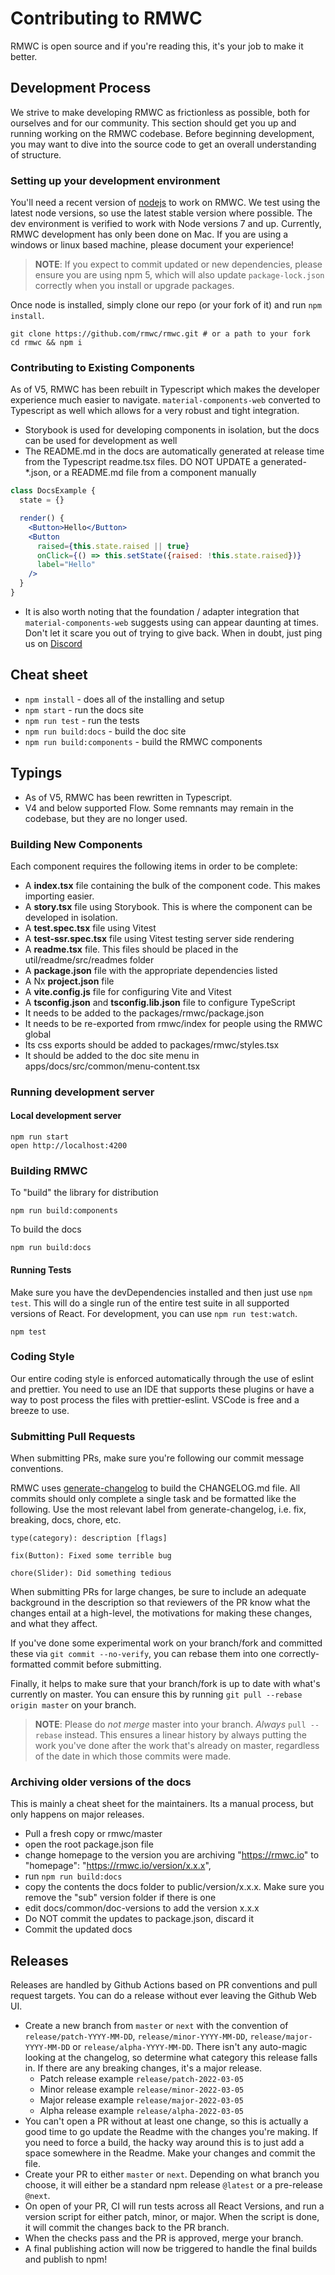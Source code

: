 # Contributing to RMWC

RMWC is open source and if you're reading this, it's your job to make it better.

## Development Process

We strive to make developing RMWC as frictionless as possible, both for ourselves and for our community. This section should get you up and running working on the RMWC codebase. Before beginning development, you may want to dive into the source code to get an overall understanding of structure.

### Setting up your development environment

You'll need a recent version of [nodejs](https://nodejs.org/en/) to work on RMWC. We test using the latest node versions, so use the latest stable version where possible. The dev environment is verified to work with Node versions 7 and up. Currently, RMWC development has only been done on Mac. If you are using a windows or linux based machine, please document your experience!

> **NOTE**: If you expect to commit updated or new dependencies, please ensure you are using npm 5, which will
> also update `package-lock.json` correctly when you install or upgrade packages.

Once node is installed, simply clone our repo (or your fork of it) and run `npm install`.

```
git clone https://github.com/rmwc/rmwc.git # or a path to your fork
cd rmwc && npm i
```

### Contributing to Existing Components

As of V5, RMWC has been rebuilt in Typescript which makes the developer experience much easier to navigate. `material-components-web` converted to Typescript as well which allows for a very robust and tight integration.

- Storybook is used for developing components in isolation, but the docs can be used for development as well
- The README.md in the docs are automatically generated at release time from the Typescript readme.tsx files. DO NOT UPDATE a generated-\*.json, or a README.md file from a component manually

```jsx
class DocsExample {
  state = {}

  render() {
    <Button>Hello</Button>
    <Button
      raised={this.state.raised || true}
      onClick={() => this.setState({raised: !this.state.raised})}
      label="Hello"
    />
  }
}
```

- It is also worth noting that the foundation / adapter integration that `material-components-web` suggests using can appear daunting at times. Don't let it scare you out of trying to give back. When in doubt, just ping us on [Discord](https://discordapp.com/invite/4BSUxCW)

## Cheat sheet

- `npm install` - does all of the installing and setup
- `npm start` - run the docs site
- `npm run test` - run the tests
- `npm run build:docs` - build the doc site
- `npm run build:components` - build the RMWC components

## Typings

- As of V5, RMWC has been rewritten in Typescript.
- V4 and below supported Flow. Some remnants may remain in the codebase, but they are no longer used.

### Building New Components

Each component requires the following items in order to be complete:

- A **index.tsx** file containing the bulk of the component code. This makes importing easier.
- A **story.tsx** file using Storybook. This is where the component can be developed in isolation.
- A **test.spec.tsx** file using Vitest
- A **test-ssr.spec.tsx** file using Vitest testing server side rendering
- A **readme.tsx** file. This files should be placed in the util/readme/src/readmes folder
- A **package.json** file with the appropriate dependencies listed
- A Nx **project.json** file
- A **vite.config.js** file for configuring Vite and Vitest
- A **tsconfig.json** and **tsconfig.lib.json** file to configure TypeScript
- It needs to be added to the packages/rmwc/package.json
- It needs to be re-exported from rmwc/index for people using the RMWC global
- Its css exports should be added to packages/rmwc/styles.tsx
- It should be added to the doc site menu in apps/docs/src/common/menu-content.tsx

### Running development server

#### Local development server

```
npm run start
open http://localhost:4200
```

### Building RMWC

To "build" the library for distribution

```
npm run build:components
```

To build the docs

```
npm run build:docs
```

#### Running Tests

Make sure you have the devDependencies installed and then just use `npm test`. This will do a single run of the entire test suite in all supported versions of React. For development, you can use `npm run test:watch`.

```
npm test
```

### Coding Style

Our entire coding style is enforced automatically through the use of eslint and prettier. You need to use an IDE that supports these plugins or have a way to post process the files with prettier-eslint. VSCode is free and a breeze to use.

### Submitting Pull Requests

When submitting PRs, make sure you're following our commit message conventions.

RMWC uses [generate-changelog](https://www.npmjs.com/package/generate-changelog) to build the CHANGELOG.md file. All commits should only complete a single task and be formatted like the following. Use the most relevant label from generate-changelog, i.e. fix, breaking, docs, chore, etc.

```
type(category): description [flags]

fix(Button): Fixed some terrible bug

chore(Slider): Did something tedious
```

When submitting PRs for large changes, be sure to include an adequate background in the description
so that reviewers of the PR know what the changes entail at a high-level, the motivations for making
these changes, and what they affect.

If you've done some experimental work on your branch/fork and committed these via `git commit --no-verify`, you can rebase them into one correctly-formatted commit before submitting.

Finally, it helps to make sure that your branch/fork is up to date with what's currently on master. You can ensure this by running `git pull --rebase origin master` on your branch.

> **NOTE**: Please do _not merge_ master into your branch. _Always_ `pull --rebase` instead. This ensures a linear history by always putting the work you've done after the work that's already on master, regardless of the date in which those commits were made.

### Archiving older versions of the docs

This is mainly a cheat sheet for the maintainers. Its a manual process, but only happens on major releases.

- Pull a fresh copy or rmwc/master
- open the root package.json file
- change homepage to the version you are archiving "https://rmwc.io" to "homepage": "https://rmwc.io/version/x.x.x",
- run `npm run build:docs`
- copy the contents the docs folder to public/version/x.x.x. Make sure you remove the "sub" version folder if there is one
- edit docs/common/doc-versions to add the version x.x.x
- Do NOT commit the updates to package.json, discard it
- Commit the updated docs

## Releases

Releases are handled by Github Actions based on PR conventions and pull request targets. You can do a release without ever leaving the Github Web UI.

- Create a new branch from `master` or `next` with the convention of `release/patch-YYYY-MM-DD`, `release/minor-YYYY-MM-DD`, `release/major-YYYY-MM-DD` or `release/alpha-YYYY-MM-DD`. There isn't any auto-magic looking at the changelog, so determine what category this release falls in. If there are any breaking changes, it's a major release.
  - Patch release example `release/patch-2022-03-05`
  - Minor release example `release/minor-2022-03-05`
  - Major release example `release/major-2022-03-05`
  - Alpha release example `release/alpha-2022-03-05`
- You can't open a PR without at least one change, so this is actually a good time to go update the Readme with the changes you're making. If you need to force a build, the hacky way around this is to just add a space somewhere in the Readme. Make your changes and commit the file.
- Create your PR to either `master` or `next`. Depending on what branch you choose, it will either be a standard npm release `@latest` or a pre-release `@next`.
- On open of your PR, CI will run tests across all React Versions, and run a version script for either patch, minor, or major. When the script is done, it will commit the changes back to the PR branch.
- When the checks pass and the PR is approved, merge your branch.
- A final publishing action will now be triggered to handle the final builds and publish to npm!
